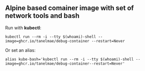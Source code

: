 ## Alpine based comainer image with set of network tools and bash

Run with **kubectl**:

```kubectl run --rm -i --tty $(whoami)-shell --image=ghcr.io/tanelmae/debug-container --restart=Never```

Or set an alias:

```alias kube-bash='kubectl run --rm -i --tty $(whoami)-shell --image=ghcr.io/tanelmae/debug-container--restart=Never'```